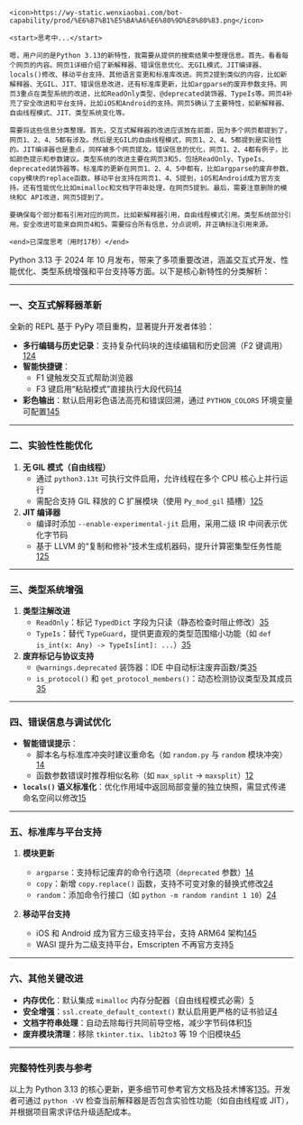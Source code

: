 ```ys_think

<icon>https://wy-static.wenxiaobai.com/bot-capability/prod/%E6%B7%B1%E5%BA%A6%E6%80%9D%E8%80%83.png</icon>

<start>思考中...</start>

嗯，用户问的是Python 3.13的新特性，我需要从提供的搜索结果中整理信息。首先，看看每个网页的内容。网页1详细介绍了新解释器、错误信息优化、无GIL模式、JIT编译器、locals()修改、移动平台支持、其他语言变更和标准库改进。网页2提到类似的内容，比如新解释器、无GIL、JIT、错误信息改进，还有标准库更新，比如argparse的废弃参数支持。网页3重点在类型系统的改进，比如ReadOnly类型、@deprecated装饰器、TypeIs等。网页4补充了安全改进和平台支持，比如iOS和Android的支持。网页5确认了主要特性，如新解释器、自由线程模式、JIT、类型系统变化等。

需要将这些信息分类整理。首先，交互式解释器的改进应该放在前面，因为多个网页都提到了，网页1、2、4、5都有涉及。然后是无GIL的自由线程模式，网页1、2、4、5都提到是实验性的。JIT编译器也是重点，同样被多个网页提及。错误信息的优化，网页1、2、4都有例子，比如颜色提示和参数建议。类型系统的改进主要在网页3和5，包括ReadOnly、TypeIs、deprecated装饰器等。标准库的更新在网页1、2、4、5中都有，比如argparse的废弃参数、copy模块的replace函数。移动平台支持在网页1、4、5提到，iOS和Android成为官方支持。还有性能优化比如mimalloc和文档字符串处理，在网页5提到。最后，需要注意删除的模块和C API改进，网页5提到了。

要确保每个部分都有引用对应的网页。比如新解释器引用，自由线程模式引用。类型系统部分引用。安全改进可能来自网页4和5。需要综合所有信息，分点说明，并正确标注引用来源。

<end>已深度思考（用时17秒）</end>

```

Python 3.13 于 2024 年 10 月发布，带来了多项重要改进，涵盖交互式开发、性能优化、类型系统增强和平台支持等方面。以下是核心新特性的分类解析：

---

### 一、交互式解释器革新

全新的 REPL 基于 PyPy 项目重构，显著提升开发者体验：

- **多行编辑与历史记录**：支持复杂代码块的连续编辑和历史回溯（F2 键调用）[1](@ref)[2](@ref)[4](@ref)
- **智能快捷键**：
  - F1 键触发交互式帮助浏览器
  - F3 键启用“粘贴模式”直接执行大段代码[1](@ref)[4](@ref)
- **彩色输出**：默认启用彩色语法高亮和错误回溯，通过 `PYTHON_COLORS` 环境变量可配置[1](@ref)[4](@ref)[5](@ref)

---

### 二、实验性性能优化

1. **无 GIL 模式（自由线程）**
   - 通过 `python3.13t` 可执行文件启用，允许线程在多个 CPU 核心上并行运行
   - 需配合支持 GIL 释放的 C 扩展模块（使用 `Py_mod_gil` 插槽）[1](@ref)[2](@ref)[5](@ref)
2. **JIT 编译器**
   - 编译时添加 `--enable-experimental-jit` 启用，采用二级 IR 中间表示优化字节码
   - 基于 LLVM 的“复制和修补”技术生成机器码，提升计算密集型任务性能[1](@ref)[2](@ref)[5](@ref)

---

### 三、类型系统增强

1. **类型注解改进**
   - `ReadOnly`：标记 `TypedDict` 字段为只读（静态检查时阻止修改）[3](@ref)[5](@ref)
   - `TypeIs`：替代 `TypeGuard`，提供更直观的类型范围缩小功能（如 `def is_int(x: Any) -> TypeIs[int]: ...`）[3](@ref)[5](@ref)
2. **废弃标记与协议支持**
   - `@warnings.deprecated` 装饰器：IDE 中自动标注废弃函数/类[3](@ref)[5](@ref)
   - `is_protocol()` 和 `get_protocol_members()`：动态检测协议类型及其成员[3](@ref)[5](@ref)

---

### 四、错误信息与调试优化

- **智能错误提示**：
  - 脚本名与标准库冲突时建议重命名（如 `random.py` 与 `random` 模块冲突）[1](@ref)[4](@ref)
  - 函数参数错误时推荐相似名称（如 `max_split` → `maxsplit`）[1](@ref)[2](@ref)
- **`locals()` 语义标准化**：优化作用域中返回局部变量的独立快照，需显式传递命名空间以修改[1](@ref)[5](@ref)

---

### 五、标准库与平台支持

1. **模块更新**

   - `argparse`：支持标记废弃的命令行选项（`deprecated` 参数）[1](@ref)[4](@ref)
   - `copy`：新增 `copy.replace()` 函数，支持不可变对象的替换式修改[2](@ref)[4](@ref)
   - `random`：添加命令行接口（如 `python -m random randint 1 10`）[2](@ref)[4](@ref)

2. **移动平台支持**
   - iOS 和 Android 成为官方三级支持平台，支持 ARM64 架构[1](@ref)[4](@ref)[5](@ref)
   - WASI 提升为二级支持平台，Emscripten 不再官方支持[5](@ref)

---

### 六、其他关键改进

- **内存优化**：默认集成 `mimalloc` 内存分配器（自由线程模式必需）[5](@ref)
- **安全增强**：`ssl.create_default_context()` 默认启用更严格的证书验证[4](@ref)
- **文档字符串处理**：自动去除每行共同前导空格，减少字节码体积[1](@ref)[5](@ref)
- **废弃模块清理**：移除 `tkinter.tix`、`lib2to3` 等 19 个旧模块[4](@ref)[5](@ref)

---

### 完整特性列表与参考

以上为 Python 3.13 的核心更新，更多细节可参考官方文档及技术博客[1](@ref)[3](@ref)[5](@ref)。开发者可通过 `python -VV` 检查当前解释器是否包含实验性功能（如自由线程或 JIT），并根据项目需求评估升级适配成本。
